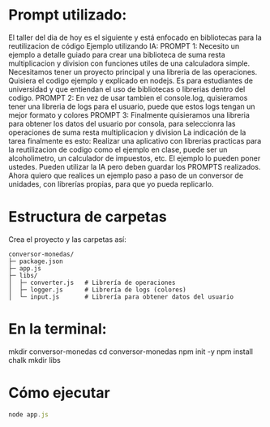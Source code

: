 <h1>Prompt utilizado:</h1>

El taller del dia de hoy es el siguiente y está enfocado en bibliotecas para la reutilizacion de código Ejemplo utilizando IA: 
PROMPT 1: Necesito un ejemplo a detalle guiado para crear una biblioteca de suma resta multiplicacion y division con funciones utiles de una calculadora simple. Necesitamos tener un proyecto principal y una libreria de las operaciones. Quisiera el codigo ejemplo y explicado en nodejs. Es para estudiantes de universidad y que entiendan el uso de bibliotecas o librerias dentro del codigo. 
PROMPT 2: En vez de usar tambien el console.log, quisieramos tener una libreria de logs para el usuario, puede que estos logs tengan un mejor formato y colores 
PROMPT 3: Finalmente quisieramos una libreria para obtener los datos del usuario por consola, para seleccionra las operaciones de suma resta multiplicacion y division La indicación de la tarea finalmente es esto: Realizar una aplicativo con librerias practicas para la reutilizacion de codigo como el ejemplo en clase, puede ser un alcoholimetro, un calculador de impuestos, etc. El ejemplo lo pueden poner ustedes. Pueden utilizar la IA pero deben guardar los PROMPTS realizados. 
Ahora quiero que realices un ejemplo paso a paso de un conversor de unidades, con librerías propias, para que yo pueda replicarlo.

<h1>Estructura de carpetas</h1>

Crea el proyecto y las carpetas así:

```plaintext
conversor-monedas/
├─ package.json
├─ app.js
├─ libs/
│  ├─ converter.js   # Librería de operaciones
│  ├─ logger.js      # Librería de logs (colores)
│  └─ input.js       # Librería para obtener datos del usuario
```


<h1>En la terminal:</h1>

mkdir conversor-monedas
cd conversor-monedas
npm init -y
npm install chalk
mkdir libs

<h1>Cómo ejecutar</h1>

```js
node app.js
```